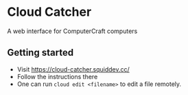 # Cloud Catcher

A web interface for ComputerCraft computers


## Getting started
 - Visit https://cloud-catcher.squiddev.cc/
 - Follow the instructions there
 - One can run `cloud edit <filename>` to edit a file remotely.
